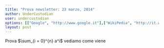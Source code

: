 ```yaml
---
title: "Prova newsletter: 23 marzo, 2014"
author: UnderCustodian
user: undercustodian
options: [["Google", "http://www.google.it"],["WikiPedia", "http://it.wikipedia.org/wiki/Pagina_principale"],["UnderCustodian","https://github.com/undercustodian"]]
layout: post
---
```


Prova $\sum_{i = 0}^{n} a^i$ vediamo come viene
